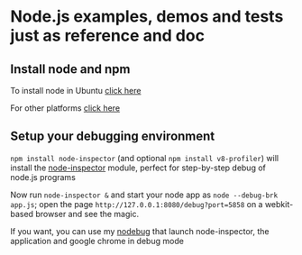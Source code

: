 # Node.js examples, demos and tests just as reference and doc

## Install node and npm

To install node in Ubuntu [click here](http://goo.gl/5FrHg)

For other platforms [click here](http://goo.gl/SWiTb)

## Setup your debugging environment

`npm install node-inspector` (and optional `npm install v8-profiler`) will install
the [node-inspector](http://goo.gl/mQfeA) module,
perfect for step-by-step debug of node.js programs

Now run `node-inspector &` and start your node app as `node --debug-brk app.js`; open
the page `http://127.0.0.1:8080/debug?port=5858` on a webkit-based browser
and see the magic.

If you want, you can use my [nodebug](https://github.com/straps/nodejs-demos/blob/master/nodebug)
that launch node-inspector, the application and google chrome in debug mode

